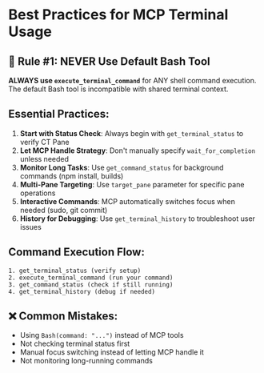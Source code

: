 # Best Practices for MCP Terminal Usage

## 🚨 Rule #1: NEVER Use Default Bash Tool
**ALWAYS use `execute_terminal_command`** for ANY shell command execution. The default Bash tool is incompatible with shared terminal context.

## Essential Practices:

1. **Start with Status Check**: Always begin with `get_terminal_status` to verify CT Pane
2. **Let MCP Handle Strategy**: Don't manually specify `wait_for_completion` unless needed
3. **Monitor Long Tasks**: Use `get_command_status` for background commands (npm install, builds)
4. **Multi-Pane Targeting**: Use `target_pane` parameter for specific pane operations
5. **Interactive Commands**: MCP automatically switches focus when needed (sudo, git commit)
6. **History for Debugging**: Use `get_terminal_history` to troubleshoot user issues

## Command Execution Flow:
```
1. get_terminal_status (verify setup)
2. execute_terminal_command (run your command) 
3. get_command_status (check if still running)
4. get_terminal_history (debug if needed)
```

## ❌ Common Mistakes:
- Using `Bash(command: "...")` instead of MCP tools
- Not checking terminal status first  
- Manual focus switching instead of letting MCP handle it
- Not monitoring long-running commands